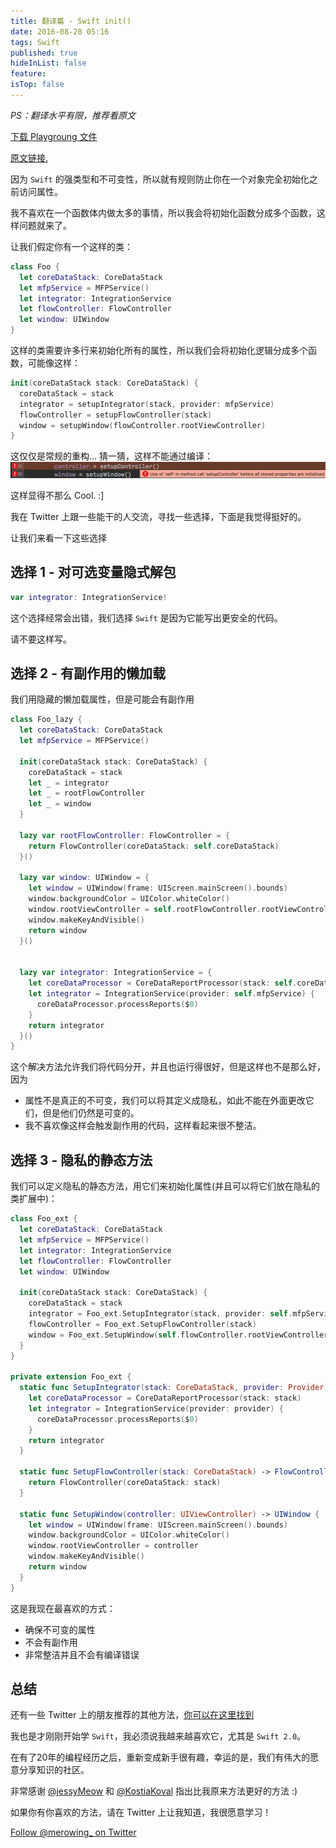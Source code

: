 ```yaml
---
title: 翻译篇 - Swift init()
date: 2016-08-28 05:16
tags: Swift
published: true
hideInList: false
feature: 
isTop: false
---
```


*PS：翻译水平有限，推荐看原文*

[下载 Playgroung 文件](http://merowing.info/2015/11/Initializers.playground.zip)

[原文链接.](http://merowing.info/2015/11/swift-init/)

因为 `Swift` 的强类型和不可变性，所以就有规则防止你在一个对象完全初始化之前访问属性。

我不喜欢在一个函数体内做太多的事情，所以我会将初始化函数分成多个函数，这样问题就来了。

<!-- more -->

让我们假定你有一个这样的类：

```swift
class Foo {
  let coreDataStack: CoreDataStack
  let mfpService = MFPService()
  let integrator: IntegrationService
  let flowController: FlowController
  let window: UIWindow
}
```
这样的类需要许多行来初始化所有的属性，所以我们会将初始化逻辑分成多个函数，可能像这样：

```swift
init(coreDataStack stack: CoreDataStack) {
  coreDataStack = stack
  integrator = setupIntegrator(stack, provider: mfpService)
  flowController = setupFlowController(stack)
  window = setupWindow(flowController.rootViewController)
}
```
这仅仅是常规的重构... 猜一猜，这样不能通过编译：
![](https://github.com/LZhenHong/BlogImages/blob/master/initializers.png?raw=true)


这样显得不那么 Cool. :]

我在 Twitter 上跟一些能干的人交流，寻找一些选择，下面是我觉得挺好的。

让我们来看一下这些选择

## 选择 1 - 对可选变量隐式解包

```swift
var integrator: IntegrationService!
```

这个选择经常会出错，我们选择 `Swift` 是因为它能写出更安全的代码。

请不要这样写。


## 选择 2 - 有副作用的懒加载

我们用隐藏的懒加载属性，但是可能会有副作用

```swift
class Foo_lazy {
  let coreDataStack: CoreDataStack
  let mfpService = MFPService()
  
  init(coreDataStack stack: CoreDataStack) {
    coreDataStack = stack
    let _ = integrator
    let _ = rootFlowController
    let _ = window
  }
  
  lazy var rootFlowController: FlowController = {
    return FlowController(coreDataStack: self.coreDataStack)
  }()
  
  lazy var window: UIWindow = {
    let window = UIWindow(frame: UIScreen.mainScreen().bounds)
    window.backgroundColor = UIColor.whiteColor()
    window.rootViewController = self.rootFlowController.rootViewController
    window.makeKeyAndVisible()
    return window
  }()
  
  
  lazy var integrator: IntegrationService = {
    let coreDataProcessor = CoreDataReportProcessor(stack: self.coreDataStack)
    let integrator = IntegrationService(provider: self.mfpService) {
      coreDataProcessor.processReports($0)
    }
    return integrator
  }()
}
```
这个解决方法允许我们将代码分开，并且也运行得很好，但是这样也不是那么好，因为

* 属性不是真正的不可变，我们可以将其定义成隐私，如此不能在外面更改它们，但是他们仍然是可变的。
* 我不喜欢像这样会触发副作用的代码，这样看起来很不整洁。


## 选择 3 - 隐私的静态方法

我们可以定义隐私的静态方法，用它们来初始化属性(并且可以将它们放在隐私的类扩展中)：

```swift
class Foo_ext {
  let coreDataStack: CoreDataStack
  let mfpService = MFPService()
  let integrator: IntegrationService
  let flowController: FlowController
  let window: UIWindow
  
  init(coreDataStack stack: CoreDataStack) {
    coreDataStack = stack
    integrator = Foo_ext.SetupIntegrator(stack, provider: self.mfpService)
    flowController = Foo_ext.SetupFlowController(stack)
    window = Foo_ext.SetupWindow(self.flowController.rootViewController)
  }
}

private extension Foo_ext {
  static func SetupIntegrator(stack: CoreDataStack, provider: Provider) -> IntegrationService {
    let coreDataProcessor = CoreDataReportProcessor(stack: stack)
    let integrator = IntegrationService(provider: provider) {
      coreDataProcessor.processReports($0)
    }
    return integrator
  }
  
  static func SetupFlowController(stack: CoreDataStack) -> FlowController {
    return FlowController(coreDataStack: stack)
  }
  
  static func SetupWindow(controller: UIViewController) -> UIWindow {
    let window = UIWindow(frame: UIScreen.mainScreen().bounds)
    window.backgroundColor = UIColor.whiteColor()
    window.rootViewController = controller
    window.makeKeyAndVisible()
    return window
  }
}
```
这是我现在最喜欢的方式：

* 确保不可变的属性
* 不会有副作用
* 非常整洁并且不会有编译错误

## 总结

还有一些 Twitter 上的朋友推荐的其他方法，[你可以在这里找到](https://gist.github.com/krzysztofzablocki/6a1b6afab974f442f5ff)

我也是才刚刚开始学 `Swift`，我必须说我越来越喜欢它，尤其是 `Swift 2.0`。

在有了20年的编程经历之后，重新变成新手很有趣，幸运的是，我们有伟大的愿意分享知识的社区。

非常感谢 [@jessyMeow](http://twitter.com/jessyMeow) 和 [@KostiaKoval](http://twitter.com/KostiaKoval) 指出比我原来方法更好的方法 :)

如果你有你喜欢的方法，请在 Twitter 上让我知道，我很愿意学习！

[Follow @merowing_ on Twitter](https://twitter.com/intent/follow?original_referer=http%3A%2F%2Fmerowing.info%2F2015%2F11%2Fswift-init%2F&ref_src=twsrc%5Etfw&region=follow_link&screen_name=merowing_&tw_p=followbutton)

